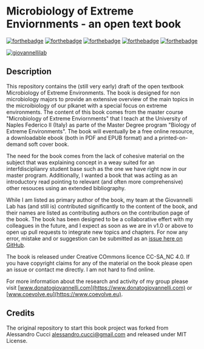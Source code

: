 # Microbiology of Extreme Enviornments - an open text book

[![forthebadge](https://forthebadge.com/images/badges/cc-nc-sa.svg)](https://creativecommons.org/licenses/by-nc-sa/4.0/)
[![forthebadge](https://forthebadge.com/images/badges/powered-by-coffee.svg)](https://forthebadge.com)
[![forthebadge](https://forthebadge.com/images/badges/built-with-science.svg)](https://forthebadge.com)
[![forthebadge](https://forthebadge.com/images/badges/built-with-love.svg)](https://forthebadge.com)
[![forthebadge](https://forthebadge.com/images/badges/made-with-markdown.svg)](https://forthebadge.com)

[![giovannellilab](https://img.shields.io/badge/BY-Giovannelli_Lab-blue)](http:s//www.donatogiovannelli.com)

## Description

This repository contains the (still very early) draft of the open textbook Microbiology of Extreme Environments. The book is designed for non microbiology majors to provide an extensive overview of the main topics in the microibiology of our plkanet with a special focus on extreme environments. The content of this book comes from the master course "Microbiology of Extreme Enviornments" that I teach at the University of Naples Federico II (Italy) as parte of the Master Degree program "Biology of Extreme Environments". The book will eventually be a free online resource, a downloadable ebook (both in PDF and EPUB format) and a printed-on-demand soft cover book.

The need for the book comes from the lack of cohesive material on the subject that was explaining concept in a weay suited for an interfdisciplianry student base such as the one we have right now in our master program. Additionally, I wanted a book that was actiing as an introductory read pointing to relevant (and often more comprehensive) other resouces using an extended bibliography.

While I am listed as primary author of the book, my team at the Giovannelli Lab has (and still is) contributed significantly to the content of the book, and their names are listed as contributing authors on the contribution page of the book. The book has been designed to be a collaborative effert with my colleagues in the future, and I expect as soon as we are in v1.0 or above to open up pull requests to integrate new topics and chapters. For now any error, mistake and or suggestion can be submitted as an [issue here on GitHub](https://github.com/giovannellilab/Book_microbiology_extreme_env/issues).

The book is released under Creative COmmons licence CC-SA_NC 4.0. If you have copyright claims for any of the material on the book please open an issue or contact me directly. I am not hard to find online.

For more information about the research and activity of my group please visit [www.donatogiovannelli.com](https://www.donatogiovannelli.com) or [www.coevolve.eu](https://www.coevolve.eu).


## Credits

The original repository to start this book project was forked from Alessandro Cucci [alessandro.cucci@gmail.com](mailto:alessandro.cucci@gmail.com) and released under MIT License.
